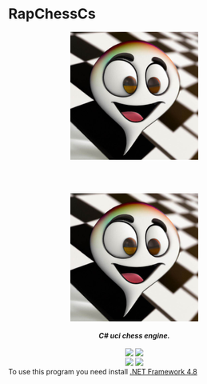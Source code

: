 # RapChessCs

<p align="center">
<img src="https://github.com/Thibor/RapChessCs/blob/master/Resources/RapChessCs.png" />
</p>

<div align="center" style="padding-top: 50px">
<img src="https://github.com/Thibor/RapChessCs/blob/master/Resources/RapChessCs.png" />
    <br>
    <br>
    <b><i>C# uci chess engine.</i></b>
    <br>
    <br>
    <img src="https://img.shields.io/github/downloads/Thibor/RapChessCs/total?color=critical&style=for-the-badge">
    <img src="https://img.shields.io/github/license/Thibor/RapChessCs?color=blue&style=for-the-badge">
    <br>
    <img src="https://img.shields.io/github/v/release/Thibor/RapChessCs?color=blue&label=Latest%20release&style=for-the-badge">
    <img src="https://img.shields.io/github/last-commit/Thibor/RapChessCs?color=critical&style=for-the-badge">
</div>
To use this program you need install  <a href="https://dotnet.microsoft.com/download/dotnet-framework/net48">.NET Framework 4.8</a>
